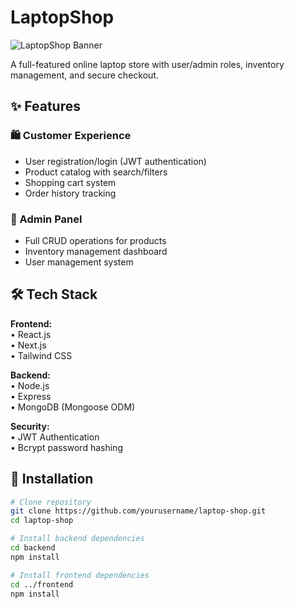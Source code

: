 # LaptopShop 

![LaptopShop Banner](https://via.placeholder.com/1200x400?text=LaptopShop+E-Commerce)

A full-featured online laptop store with user/admin roles, inventory management, and secure checkout.

## ✨ Features

### 🛍️ Customer Experience
- User registration/login (JWT authentication)
- Product catalog with search/filters
- Shopping cart system
- Order history tracking

### 🔐 Admin Panel
- Full CRUD operations for products
- Inventory management dashboard
- User management system

## 🛠 Tech Stack

**Frontend:**  
• React.js  
• Next.js  
• Tailwind CSS  

**Backend:**  
• Node.js  
• Express  
• MongoDB (Mongoose ODM)  

**Security:**  
• JWT Authentication  
• Bcrypt password hashing  

## 🚀 Installation

```bash
# Clone repository
git clone https://github.com/yourusername/laptop-shop.git
cd laptop-shop

# Install backend dependencies
cd backend
npm install

# Install frontend dependencies
cd ../frontend
npm install
